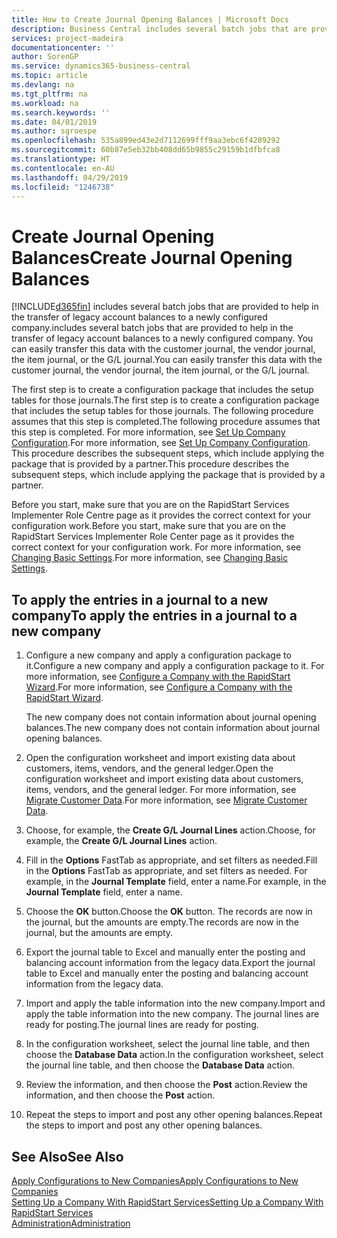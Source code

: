 ```yaml
---
title: How to Create Journal Opening Balances | Microsoft Docs
description: Business Central includes several batch jobs that are provided to help in the transfer of legacy account balances to a newly configured company. You can easily transfer this data with journals postings.
services: project-madeira
documentationcenter: ''
author: SorenGP
ms.service: dynamics365-business-central
ms.topic: article
ms.devlang: na
ms.tgt_pltfrm: na
ms.workload: na
ms.search.keywords: ''
ms.date: 04/01/2019
ms.author: sgroespe
ms.openlocfilehash: 535a899ed43e2d7112699fff9aa3ebc6f4289292
ms.sourcegitcommit: 60b87e5eb32bb408dd65b9855c29159b1dfbfca8
ms.translationtype: HT
ms.contentlocale: en-AU
ms.lasthandoff: 04/29/2019
ms.locfileid: "1246738"
---
```

# <a name="create-journal-opening-balances"></a><span data-ttu-id="d41e3-104">Create Journal Opening Balances</span><span class="sxs-lookup"><span data-stu-id="d41e3-104">Create Journal Opening Balances</span></span>
[!INCLUDE[d365fin](includes/d365fin_md.md)] <span data-ttu-id="d41e3-105">includes several batch jobs that are provided to help in the transfer of legacy account balances to a newly configured company.</span><span class="sxs-lookup"><span data-stu-id="d41e3-105">includes several batch jobs that are provided to help in the transfer of legacy account balances to a newly configured company.</span></span> <span data-ttu-id="d41e3-106">You can easily transfer this data with the customer journal, the vendor journal, the item journal, or the G/L journal.</span><span class="sxs-lookup"><span data-stu-id="d41e3-106">You can easily transfer this data with the customer journal, the vendor journal, the item journal, or the G/L journal.</span></span>

<span data-ttu-id="d41e3-107">The first step is to create a configuration package that includes the setup tables for those journals.</span><span class="sxs-lookup"><span data-stu-id="d41e3-107">The first step is to create a configuration package that includes the setup tables for those journals.</span></span> <span data-ttu-id="d41e3-108">The following procedure assumes that this step is completed.</span><span class="sxs-lookup"><span data-stu-id="d41e3-108">The following procedure assumes that this step is completed.</span></span> <span data-ttu-id="d41e3-109">For more information, see [Set Up Company Configuration](admin-set-up-company-configuration.md).</span><span class="sxs-lookup"><span data-stu-id="d41e3-109">For more information, see [Set Up Company Configuration](admin-set-up-company-configuration.md).</span></span> <span data-ttu-id="d41e3-110">This procedure describes the subsequent steps, which include applying the package that is provided by a partner.</span><span class="sxs-lookup"><span data-stu-id="d41e3-110">This procedure describes the subsequent steps, which include applying the package that is provided by a partner.</span></span>  

<span data-ttu-id="d41e3-111">Before you start, make sure that you are on the RapidStart Services Implementer Role Centre page as it provides the correct context for your configuration work.</span><span class="sxs-lookup"><span data-stu-id="d41e3-111">Before you start, make sure that you are on the RapidStart Services Implementer Role Center page as it provides the correct context for your configuration work.</span></span> <span data-ttu-id="d41e3-112">For more information, see [Changing Basic Settings](ui-change-basic-settings.md).</span><span class="sxs-lookup"><span data-stu-id="d41e3-112">For more information, see [Changing Basic Settings](ui-change-basic-settings.md).</span></span>

## <a name="to-apply-the-entries-in-a-journal-to-a-new-company"></a><span data-ttu-id="d41e3-113">To apply the entries in a journal to a new company</span><span class="sxs-lookup"><span data-stu-id="d41e3-113">To apply the entries in a journal to a new company</span></span>  
1. <span data-ttu-id="d41e3-114">Configure a new company and apply a configuration package to it.</span><span class="sxs-lookup"><span data-stu-id="d41e3-114">Configure a new company and apply a configuration package to it.</span></span> <span data-ttu-id="d41e3-115">For more information, see [Configure a Company with the RapidStart Wizard](admin-how-to-configure-a-company-with-the-rapidstart-wizard.md).</span><span class="sxs-lookup"><span data-stu-id="d41e3-115">For more information, see [Configure a Company with the RapidStart Wizard](admin-how-to-configure-a-company-with-the-rapidstart-wizard.md).</span></span>  

    <span data-ttu-id="d41e3-116">The new company does not contain information about journal opening balances.</span><span class="sxs-lookup"><span data-stu-id="d41e3-116">The new company does not contain information about journal opening balances.</span></span>  

2. <span data-ttu-id="d41e3-117">Open the configuration worksheet and import existing data about customers, items, vendors, and the general ledger.</span><span class="sxs-lookup"><span data-stu-id="d41e3-117">Open the configuration worksheet and import existing data about customers, items, vendors, and the general ledger.</span></span> <span data-ttu-id="d41e3-118">For more information, see [Migrate Customer Data](admin-migrate-customer-data.md).</span><span class="sxs-lookup"><span data-stu-id="d41e3-118">For more information, see [Migrate Customer Data](admin-migrate-customer-data.md).</span></span>  
3. <span data-ttu-id="d41e3-119">Choose, for example, the **Create G/L Journal Lines** action.</span><span class="sxs-lookup"><span data-stu-id="d41e3-119">Choose, for example, the **Create G/L Journal Lines** action.</span></span>  
4. <span data-ttu-id="d41e3-120">Fill in the **Options** FastTab as appropriate, and set filters as needed.</span><span class="sxs-lookup"><span data-stu-id="d41e3-120">Fill in the **Options** FastTab as appropriate, and set filters as needed.</span></span> <span data-ttu-id="d41e3-121">For example, in the **Journal Template** field, enter a name.</span><span class="sxs-lookup"><span data-stu-id="d41e3-121">For example, in the **Journal Template** field, enter a name.</span></span>  
5. <span data-ttu-id="d41e3-122">Choose the **OK** button.</span><span class="sxs-lookup"><span data-stu-id="d41e3-122">Choose the **OK** button.</span></span> <span data-ttu-id="d41e3-123">The records are now in the journal, but the amounts are empty.</span><span class="sxs-lookup"><span data-stu-id="d41e3-123">The records are now in the journal, but the amounts are empty.</span></span>  
6. <span data-ttu-id="d41e3-124">Export the journal table to Excel and manually enter the posting and balancing account information from the legacy data.</span><span class="sxs-lookup"><span data-stu-id="d41e3-124">Export the journal table to Excel and manually enter the posting and balancing account information from the legacy data.</span></span>
7. <span data-ttu-id="d41e3-125">Import and apply the table information into the new company.</span><span class="sxs-lookup"><span data-stu-id="d41e3-125">Import and apply the table information into the new company.</span></span> <span data-ttu-id="d41e3-126">The journal lines are ready for posting.</span><span class="sxs-lookup"><span data-stu-id="d41e3-126">The journal lines are ready for posting.</span></span>  
8. <span data-ttu-id="d41e3-127">In the configuration worksheet, select the journal line table, and then choose the **Database Data** action.</span><span class="sxs-lookup"><span data-stu-id="d41e3-127">In the configuration worksheet, select the journal line table, and then choose the **Database Data** action.</span></span>  
9. <span data-ttu-id="d41e3-128">Review the information, and then choose the **Post** action.</span><span class="sxs-lookup"><span data-stu-id="d41e3-128">Review the information, and then choose the **Post** action.</span></span>  
10. <span data-ttu-id="d41e3-129">Repeat the steps to import and post any other opening balances.</span><span class="sxs-lookup"><span data-stu-id="d41e3-129">Repeat the steps to import and post any other opening balances.</span></span>  

## <a name="see-also"></a><span data-ttu-id="d41e3-130">See Also</span><span class="sxs-lookup"><span data-stu-id="d41e3-130">See Also</span></span>  
[<span data-ttu-id="d41e3-131">Apply Configurations to New Companies</span><span class="sxs-lookup"><span data-stu-id="d41e3-131">Apply Configurations to New Companies</span></span>](admin-apply-configuration-to-new-companies.md)  
[<span data-ttu-id="d41e3-132">Setting Up a Company With RapidStart Services</span><span class="sxs-lookup"><span data-stu-id="d41e3-132">Setting Up a Company With RapidStart Services</span></span>](admin-set-up-a-company-with-rapidstart.md)  
[<span data-ttu-id="d41e3-133">Administration</span><span class="sxs-lookup"><span data-stu-id="d41e3-133">Administration</span></span>](admin-setup-and-administration.md)
